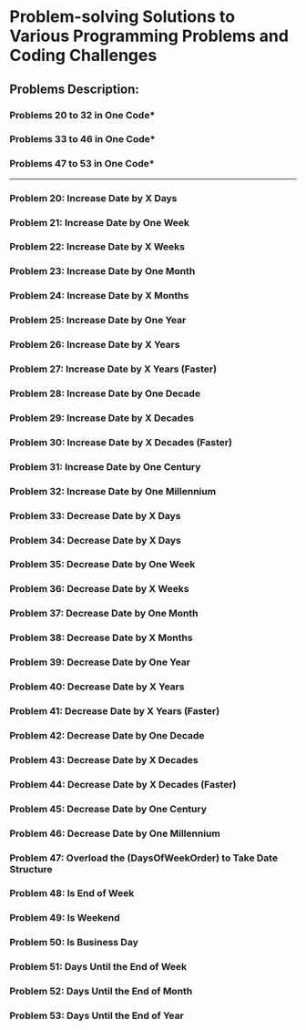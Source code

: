 # Problem-solving Solutions to Various Programming Problems and Coding Challenges

## Problems Description:

### Problems 20 to 32 in One Code*
### Problems 33 to 46 in One Code*
### Problems 47 to 53 in One Code*

---


### Problem 20: Increase Date by X Days
### Problem 21: Increase Date by One Week
### Problem 22: Increase Date by X Weeks
### Problem 23: Increase Date by One Month
### Problem 24: Increase Date by X Months
### Problem 25: Increase Date by One Year
### Problem 26: Increase Date by X Years
### Problem 27: Increase Date by X Years (Faster)
### Problem 28: Increase Date by One Decade
### Problem 29: Increase Date by X Decades
### Problem 30: Increase Date by X Decades (Faster)
### Problem 31: Increase Date by One Century
### Problem 32: Increase Date by One Millennium

### Problem 33: Decrease Date by X Days
### Problem 34: Decrease Date by X Days
### Problem 35: Decrease Date by One Week
### Problem 36: Decrease Date by X Weeks
### Problem 37: Decrease Date by One Month
### Problem 38: Decrease Date by X Months
### Problem 39: Decrease Date by One Year
### Problem 40: Decrease Date by X Years
### Problem 41: Decrease Date by X Years (Faster)
### Problem 42: Decrease Date by One Decade
### Problem 43: Decrease Date by X Decades
### Problem 44: Decrease Date by X Decades (Faster)
### Problem 45: Decrease Date by One Century
### Problem 46: Decrease Date by One Millennium

### Problem 47: Overload the (DaysOfWeekOrder) to Take Date Structure
### Problem 48: Is End of Week
### Problem 49: Is Weekend
### Problem 50: Is Business Day
### Problem 51: Days Until the End of Week
### Problem 52: Days Until the End of Month
### Problem 53: Days Until the End of Year
